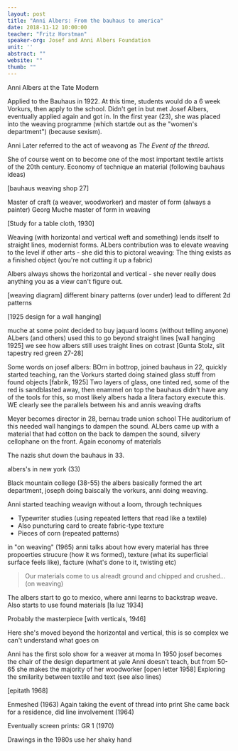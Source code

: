 ```yaml
---
layout: post
title: "Anni Albers: From the bauhaus to america"
date: 2018-11-12 10:00:00
teacher: "Fritz Horstman"
speaker-org: Josef and Anni Albers Foundation
unit: ''
abstract: ""
website: ""
thumb: ""
---
```


Anni Albers at the Tate Modern

Applied to the Bauhaus in 1922. At this time, students would do a 6 week Vorkurs, then apply to the school. Didn't get in but met Josef Albers, eventually applied again and got in. In the first year (23), she was placed into the weaving programme (which startde out as the "women's department") (because sexism).

Anni Later referred to the act of weavong as *The Event of the thread*.

She of course went on to become one of the most important textile artists of the 20th century. Economy of technique an material (following bauhaus ideas)

[bauhaus weaving shop 27]

Master of craft (a weaver, woodworker) and master of form (always a painter)
Georg Muche master of form in weaving

[Study for a table cloth, 1930]

Weaving (with horizontal and vertical weft and something) lends itself to straight lines, modernist forms. ALbers contribution was to elevate weaving to the level if other arts - she did this to pictoral weaving: The thing exists as a finished object (you're not cutting it up a fabric)

Albers always shows the horizontal and vertical - she never really does anything you as a view can't figure out.

[weaving diagram] different binary patterns (over under) lead to different 2d patterns

[1925 design for a wall hanging]

muche at some point decided to buy jaquard looms (without telling anyone)
ALbers (and others) used this to go beyond straight lines 
[wall hanging 1925]
we see how albers still uses traight lines on cotrast
[Gunta Stolz, slit tapestry red green 27-28]

Some words on josef albers:
BOrn in bottrop, joined bauhaus in 22, quickly started teaching, ran the Vorkurs
started doing stained glass stuff from found objects
[fabrik, 1925]
Two layers of glass, one tinted red, some of the red is sandblasted away, then enammel on top
the bauhaus didn't have any of the tools for this, so most likely albers hada a litera factory execute this.
WE clearly see the parallels between his and annis weaving drafts

Meyer becomes director in 28, bernau trade union school
THe auditorium of this needed wall hangings to dampen the sound. ALbers came up with a material that had cotton on the back to dampen the sound, silvery cellophane on the front. Again economy of materials

The nazis shut down the bauhaus in 33.

albers's in new york (33)

Black mountain college (38-55)
the albers basically formed the art department, joseph doing baiscally the vorkurs, anni doing weaving.

Anni started teaching weavign without a loom, through techniques

- Typewriter studies (using repeated letters that read like a textile)
- Also puncturing card to create fabric-type texture
- Pieces of corn (repeated patterns)

in "on weaving" (1965) anni talks about how every material has three propoerties
strucure (how it ws formed), texture (what its superficial surface feels like), facture (what's done to it, twisting etc)

> Our materials come to us alreadt ground and chipped and crushed...
(on weaving)

The albers start to go to mexico, where anni learns to backstrap weave. Also starts to use found materials
[la luz 1934]

Probably the masterpiece
[with verticals, 1946]

Here she's moved beyond the horizontal and vertical, this is so complex we can't understand what goes on

Anni has the first solo show for a weaver at moma
In 1950 josef becomes the chair of the design department at yale
Anni doesn't teach, but from 50-65 she makes the majority of her woodworker
[open letter 1958]
Exploring the smilarity between textile and text (see also lines)

[epitath 1968]

Enmeshed (1963)
Again taking the event of thread into print
She came back for a residence, did line involvement (1964)

Eventually screen prints:
GR 1 (1970)

Drawings in the 1980s use her shaky hand

